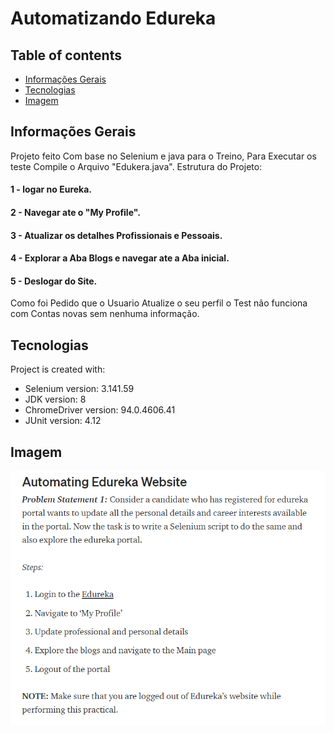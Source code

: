 # Automatizando Edureka
## Table of contents
* [Informações Gerais](#informações-gerais)
* [Tecnologias](#tecnologias)
* [Imagem](#imagem)

## Informações Gerais
Projeto feito Com base no Selenium e java para o Treino, Para Executar os teste Compile o Arquivo "Edukera.java". Estrutura do Projeto:

#### 1 - logar no Eureka.
#### 2 - Navegar ate o "My Profile".
#### 3 - Atualizar os detalhes Profissionais e Pessoais.
#### 4 - Explorar a Aba Blogs e navegar ate a Aba inicial.
#### 5 - Deslogar do Site.

Como foi Pedido que o Usuario Atualize o seu perfil o Test não funciona com Contas novas sem nenhuma informação.

## Tecnologias
Project is created with:
* Selenium version: 3.141.59
* JDK version: 8
* ChromeDriver version: 94.0.4606.41
* JUnit version: 4.12
	
## Imagem
 <img src=".idea/01.png" title="01">
